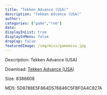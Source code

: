 ```yaml
---
title: "Tekken Advance (USA)"
description: "Tekken Advance (USA)"
author: 
categories: ["game","rom"]
date: 
displayInList: true
displayInMenu: false
dropCap: false
featuredImage: /img/miss/gamemiss.jpg
---
```


Description: Tekken Advance (USA)

Download: <a style="text-decoration:underline;" href="https://mega.nz/#!TChSWCjK!R9VMa5fCzDBQiD4dUadHMMz_ngOfm6PeZQsKOdzuqTE" target = "_blank" rel = "nofollow" > Tekken Advance (USA)</a>

Size: 8388608

MD5: 5D8788E5F864D576846C5FBF0A4C827A

